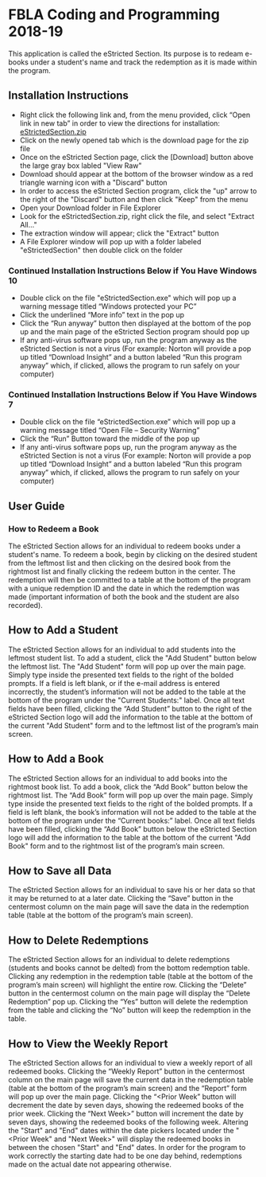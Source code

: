 ﻿# FBLA Coding and Programming 2018-19
This application is called the eStricted Section. Its purpose is to redeam e-books under a student's name and track the redemption as it is made within the program.

## Installation Instructions
* Right click the following link and, from the menu provided, click “Open link in new tab” in order to view the directions for installation: [eStrictedSection.zip](https://github.com/Pelebrius/eStrictedSection-install/blob/master/eStrictedSection.zip)
* Click on the newly opened tab which is the download page for the zip file
* Once on the eStricted Section page, click the [Download] button above the large gray box labled "View Raw"
* Download should appear at the bottom of the browser window as a red triangle warning icon with a "Discard" button
* In order to access the eStricted Section program, click the "up" arrow to the right of the "Discard" button and then click "Keep" from the menu
* Open your Download folder in File Explorer
* Look for the eStrictedSection.zip, right click the file, and select "Extract All..."
* The extraction window will appear; click the "Extract" button
* A File Explorer window will pop up with a folder labeled "eStrictedSection" then double click on the folder
### Continued Installation Instructions Below if You Have Windows 10 
* Double click on the file "eStrictedSection.exe" which will pop up a warning message titled “Windows protected your PC”
* Click the underlined “More info” text in the pop up 
* Click the “Run anyway” button then displayed at the bottom of the pop up and the main page of the eStricted Section program should pop up
* If any anti-virus software pops up, run the program anyway as the eStricted Section is not a virus (For example: Norton will provide a pop up titled “Download Insight” and a button labeled “Run this program anyway” which, if clicked, allows the program to run safely on your computer)
### Continued Installation Instructions Below if You Have Windows 7
* Double click on the file “eStrictedSection.exe” which will pop up a warning message titled “Open File – Security Warning”
* Click the “Run” Button toward the middle of the pop up
* If any anti-virus software pops up, run the program anyway as the eStricted Section is not a virus (For example: Norton will provide a pop up titled “Download Insight” and a button labeled “Run this program anyway” which, if clicked, allows the program to run safely on your computer)


## User Guide

### How to Redeem a Book
The eStricted Section allows for an individual to redeem books under a student's name. To redeem a book, begin by clicking on the desired student from the leftmost list and then clicking on the desired book from the rightmost list and finally clicking the redeem button in the center. The redemption will then be committed to a table at the bottom of the program with a unique redemption ID and the date in which the redemption was made (important information of both the book and the student are also recorded). 

## How to Add a Student
The eStricted Section allows for an individual to add students into the leftmost student list. To add a student, click the "Add Student" button below the leftmost list. The "Add Student" form will pop up over the main page. Simply type inside the presented text fields to the right of the bolded prompts. If a field is left blank, or if the e-mail address is entered incorrectly, the student’s information will not be added to the table at the bottom of the program under the "Current Students:" label. Once all text fields have been filled, clicking the “Add Student” button to the right of the eStricted Section logo will add the information to the table at the bottom of the current "Add Student" form and to the leftmost list of the program’s main screen.

## How to Add a Book
The eStricted Section allows for an individual to add books into the rightmost book list. To add a book, click the “Add Book” button below the rightmost list. The “Add Book” form will pop up over the main page. Simply type inside the presented text fields to the right of the bolded prompts. If a field is left blank, the book’s information will not be added to the table at the bottom of the program under the “Current books:” label. Once all text fields have been filled, clicking the “Add Book” button below the eStricted Section logo will add the information to the table at the bottom of the current "Add Book" form and to the rightmost list of the program’s main screen.

## How to Save all Data
The eStricted Section allows for an individual to save his or her data so that it may be returned to at a later date. Clicking the “Save” button in the centermost column on the main page will save the data in the redemption table (table at the bottom of the program’s main screen).

## How to Delete Redemptions
The eStricted Section allows for an individual to delete redemptions (students and books cannot be delted) from the bottom redemption table. Clicking any redemption in the redemption table (table at the bottom of the program’s main screen) will highlight the entire row. Clicking the “Delete” button in the centermost column on the main page will display the “Delete Redemption” pop up. Clicking the “Yes” button will delete the redemption from the table and clicking the “No” button will keep the redemption in the table. 

## How to View the Weekly Report
The eStricted Section allows for an individual to view a weekly report of all redeemed books. Clicking the “Weekly Report” button in the centermost column on the main page will save the current data in the redemption table (table at the bottom of the program’s main screen) and the “Report” form will pop up over the main page. Clicking the “<Prior Week” button will decrement the date by seven days, showing the redeemed books of the prior week. Clicking the “Next Week>” button will increment the date by seven days, showing the redeemed books of the following week. Altering the "Start" and "End" dates within the date pickers located under the "<Prior Week" and "Next Week>" will display the redeemed books in between the chosen "Start" and "End" dates. In order for the program to work correctly the starting date had to be one day behind, redemptions made on the actual date not appearing otherwise.
